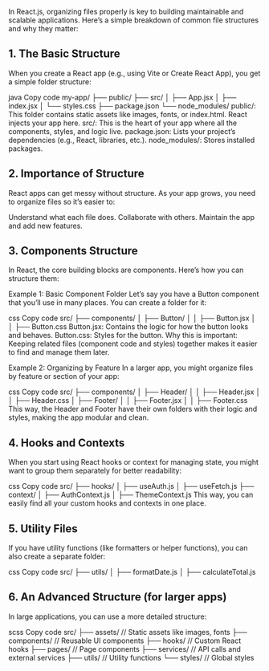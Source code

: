 In React.js, organizing files properly is key to building maintainable and scalable applications. Here’s a simple breakdown of common file structures and why they matter:

## 1. The Basic Structure
   When you create a React app (e.g., using Vite or Create React App), you get a simple folder structure:

java
Copy code
my-app/
├── public/
├── src/
│ ├── App.jsx
│ ├── index.jsx
│ └── styles.css
├── package.json
└── node_modules/
public/: This folder contains static assets like images, fonts, or index.html. React injects your app here.
src/: This is the heart of your app where all the components, styles, and logic live.
package.json: Lists your project’s dependencies (e.g., React, libraries, etc.).
node_modules/: Stores installed packages.

## 2. Importance of Structure
   React apps can get messy without structure. As your app grows, you need to organize files so it’s easier to:

Understand what each file does.
Collaborate with others.
Maintain the app and add new features.

## 3. Components Structure
   In React, the core building blocks are components. Here’s how you can structure them:

Example 1: Basic Component Folder
Let’s say you have a Button component that you’ll use in many places. You can create a folder for it:

css
Copy code
src/
├── components/
│ ├── Button/
│ │ ├── Button.jsx
│ │ ├── Button.css
Button.jsx: Contains the logic for how the button looks and behaves.
Button.css: Styles for the button.
Why this is important: Keeping related files (component code and styles) together makes it easier to find and manage them later.

Example 2: Organizing by Feature
In a larger app, you might organize files by feature or section of your app:

css
Copy code
src/
├── components/
│ ├── Header/
│ │ ├── Header.jsx
│ │ ├── Header.css
│ ├── Footer/
│ │ ├── Footer.jsx
│ │ ├── Footer.css
This way, the Header and Footer have their own folders with their logic and styles, making the app modular and clean.

## 4. Hooks and Contexts
   When you start using React hooks or context for managing state, you might want to group them separately for better readability:

css
Copy code
src/
├── hooks/
│ ├── useAuth.js
│ ├── useFetch.js
├── context/
│ ├── AuthContext.js
│ ├── ThemeContext.js
This way, you can easily find all your custom hooks and contexts in one place.

## 5. Utility Files
   If you have utility functions (like formatters or helper functions), you can also create a separate folder:

css
Copy code
src/
├── utils/
│ ├── formatDate.js
│ ├── calculateTotal.js

## 6. An Advanced Structure (for larger apps)
   In large applications, you can use a more detailed structure:

scss
Copy code
src/
├── assets/ // Static assets like images, fonts
├── components/ // Reusable UI components
├── hooks/ // Custom React hooks
├── pages/ // Page components
├── services/ // API calls and external services
├── utils/ // Utility functions
└── styles/ // Global styles
